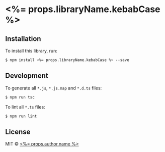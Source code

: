 # <%= props.libraryName.kebabCase %>

## Installation

To install this library, run:

```bash
$ npm install <%= props.libraryName.kebabCase %> --save
```

## Development

To generate all `*.js`, `*.js.map` and `*.d.ts` files:

```bash
$ npm run tsc
```

To lint all `*.ts` files:

```bash
$ npm run lint
```

## License

MIT © [<%= props.author.name %>](<%= props.author.email %>)
